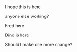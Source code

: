 #

I hope this is here 

anyone else working?

Fred here

Dino is here



Should I make one more change?
